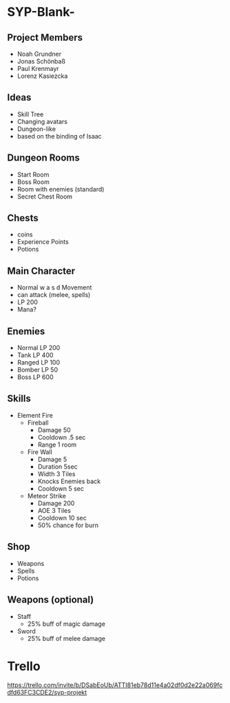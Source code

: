 # SYP-Blank-
## Project Members
+ Noah Grundner
+ Jonas Schönbaß
+ Paul Krenmayr
+ Lorenz Kasiezcka

## Ideas
+ Skill Tree
+ Changing avatars
+ Dungeon-like
+ based on the binding of Isaac

## Dungeon Rooms
+ Start Room 
+ Boss Room
+ Room with enemies (standard)
+ Secret Chest Room 

## Chests
+ coins
+ Experience Points
+ Potions

## Main Character
+ Normal w a s d Movement
+ can attack (melee, spells)
+ LP 200
+ Mana?

## Enemies
+ Normal LP 200
+ Tank LP 400
+ Ranged LP 100
+ Bomber LP 50
+ Boss LP 600

## Skills
+ Element Fire
    + Fireball
        + Damage 50
        + Cooldown .5 sec
        + Range 1 room
    + Fire Wall
        + Damage 5
        + Duration 5sec
        + Width 3 Tiles
        + Knocks Enemies back
        + Cooldown 5 sec
    + Meteor Strike
        + Damage 200
        + AOE 3 Tiles
        + Cooldown 10 sec
        + 50% chance for burn

## Shop
+ Weapons
+ Spells
+ Potions

## Weapons (optional)
+ Staff
    + 25% buff of magic damage
+ Sword
    + 25% buff of melee damage


# Trello
https://trello.com/invite/b/DSabEoUb/ATTI81eb78d11e4a02df0d2e22a069fcdfd63FC3CDE2/syp-projekt
